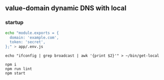## value-domain dynamic DNS with local
### startup

```bash
echo "module.exports = {
  domain: 'example.com',
  token: 'secret',
};" > app/.env.js
```

```
echo "ifconfig | grep broadcast | awk '{print $2}'" > ~/bin/get-local
```

```
npm i
npm run lint
npm start
```

